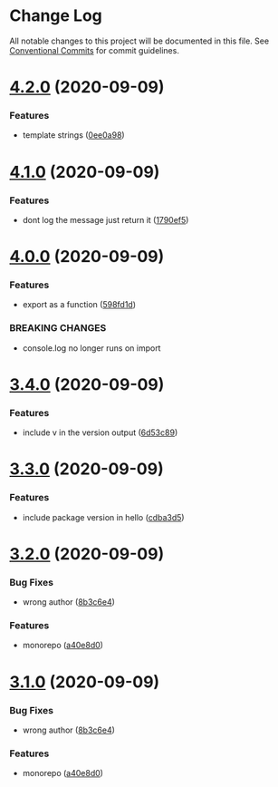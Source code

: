 # Change Log

All notable changes to this project will be documented in this file.
See [Conventional Commits](https://conventionalcommits.org) for commit guidelines.

# [4.2.0](https://github.com/blacha/release-test/compare/v4.1.0...v4.2.0) (2020-09-09)


### Features

* template strings ([0ee0a98](https://github.com/blacha/release-test/commit/0ee0a987bd979f4cea536da2d26607f363313a21))





# [4.1.0](https://github.com/blacha/release-test/compare/v4.0.0...v4.1.0) (2020-09-09)


### Features

* dont log the message just return it ([1790ef5](https://github.com/blacha/release-test/commit/1790ef5551047e3b1e32f06065e1275f68a09475))





# [4.0.0](https://github.com/blacha/release-test/compare/v3.4.0...v4.0.0) (2020-09-09)


### Features

* export as a function ([598fd1d](https://github.com/blacha/release-test/commit/598fd1d294d493d87ca18d4c5bbd80ff5be96120))


### BREAKING CHANGES

* console.log no longer runs on import





# [3.4.0](https://github.com/blacha/release-test/compare/v3.3.0...v3.4.0) (2020-09-09)


### Features

* include v in the version output ([6d53c89](https://github.com/blacha/release-test/commit/6d53c89b83605965d36866c0801f16300f4c1168))





# [3.3.0](https://github.com/blacha/release-test/compare/v3.2.0...v3.3.0) (2020-09-09)


### Features

* include package version in hello ([cdba3d5](https://github.com/blacha/release-test/commit/cdba3d53dffafb83eaf2ce117ddcced5b0cd899f))





# [3.2.0](https://github.com/blacha/release-test/compare/v2.1.2...v3.2.0) (2020-09-09)


### Bug Fixes

* wrong author ([8b3c6e4](https://github.com/blacha/release-test/commit/8b3c6e4f5f9c7ea0d4f7abc46a82bac6d9ffb6a7))


### Features

* monorepo ([a40e8d0](https://github.com/blacha/release-test/commit/a40e8d0cbc49bad1f8e1a15bf46e390f1b5072fa))





# [3.1.0](https://github.com/blacha/release-test/compare/v2.1.2...v3.1.0) (2020-09-09)


### Bug Fixes

* wrong author ([8b3c6e4](https://github.com/blacha/release-test/commit/8b3c6e4f5f9c7ea0d4f7abc46a82bac6d9ffb6a7))


### Features

* monorepo ([a40e8d0](https://github.com/blacha/release-test/commit/a40e8d0cbc49bad1f8e1a15bf46e390f1b5072fa))
